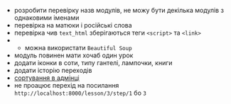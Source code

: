 * розробити перевірку назв модулів, не можу бути декілька модулів з однаковими іменами
* перевірка на матюки і російські слова
* перевірка чив `text_html` зберігаються теги `<script>` та `<link>` 
* * можна використати `Beautiful Soup`
* модуль повинен мати хочаб один урок    
* додати іконки в соти, типу гантелі, лампочки, книги
* додати історію переходів
* [сортування в адмінці](https://django-admin-sortable2.readthedocs.io/en/latest/usage.html)
* не проацює перехід на посилання `http://localhost:8000/lesson/3/step/1` бо `3`